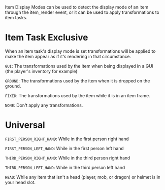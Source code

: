 Item Display Modes can be used to detect the display mode of an item through the item_render event, or it can be used to apply transformations to item tasks.

# Item Task Exclusive

When an item task's display mode is set transformations will be applied to make the item appear as if it's rendering in that circumstance. 

<code>GUI</code>: The transformations used by the item when being displayed in a GUI (the player's inventory for example)

<code>GROUND</code>: The transformations used by the item when it is dropped on the ground.

<code>FIXED</code>: The transformations used by the item while it is in an item frame.

<code>NONE</code>: Don't apply any transformations.

# Universal

<code>FIRST_PERSON_RIGHT_HAND</code>: While in the first person right hand

<code>FIRST_PERSON_LEFT_HAND</code>: While in the first person left hand

<code>THIRD_PERSON_RIGHT_HAND</code>: While in the third person right hand

<code>THIRD_PERSON_LEFT_HAND</code>: While in the third person left hand

<code>HEAD</code>: While any item that isn't a head (player, mob, or dragon) or helmet is in your head slot.